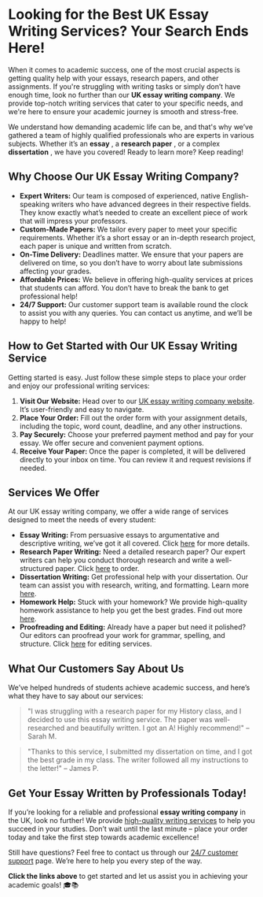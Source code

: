 # Looking for the Best UK Essay Writing Services? Your Search Ends Here!

When it comes to academic success, one of the most crucial aspects is getting quality help with your essays, research papers, and other assignments. If you're struggling with writing tasks or simply don’t have enough time, look no further than our **UK essay writing company**. We provide top-notch writing services that cater to your specific needs, and we're here to ensure your academic journey is smooth and stress-free.

We understand how demanding academic life can be, and that's why we’ve gathered a team of highly qualified professionals who are experts in various subjects. Whether it’s an **essay** , a **research paper** , or a complex **dissertation** , we have you covered! Ready to learn more? Keep reading!

## Why Choose Our UK Essay Writing Company?

- **Expert Writers:** Our team is composed of experienced, native English-speaking writers who have advanced degrees in their respective fields. They know exactly what’s needed to create an excellent piece of work that will impress your professors.
- **Custom-Made Papers:** We tailor every paper to meet your specific requirements. Whether it’s a short essay or an in-depth research project, each paper is unique and written from scratch.
- **On-Time Delivery:** Deadlines matter. We ensure that your papers are delivered on time, so you don’t have to worry about late submissions affecting your grades.
- **Affordable Prices:** We believe in offering high-quality services at prices that students can afford. You don’t have to break the bank to get professional help!
- **24/7 Support:** Our customer support team is available round the clock to assist you with any queries. You can contact us anytime, and we’ll be happy to help!

## How to Get Started with Our UK Essay Writing Service

Getting started is easy. Just follow these simple steps to place your order and enjoy our professional writing services:

1. **Visit Our Website:** Head over to our [UK essay writing company website](https://tinyurl.com/topessay?keyword=uk+essay+writing+company). It’s user-friendly and easy to navigate.
2. **Place Your Order:** Fill out the order form with your assignment details, including the topic, word count, deadline, and any other instructions.
3. **Pay Securely:** Choose your preferred payment method and pay for your essay. We offer secure and convenient payment options.
4. **Receive Your Paper:** Once the paper is completed, it will be delivered directly to your inbox on time. You can review it and request revisions if needed.

## Services We Offer

At our UK essay writing company, we offer a wide range of services designed to meet the needs of every student:

- **Essay Writing:** From persuasive essays to argumentative and descriptive writing, we’ve got it all covered. Click [here](https://tinyurl.com/topessay?keyword=uk+essay+writing+company) for more details.
- **Research Paper Writing:** Need a detailed research paper? Our expert writers can help you conduct thorough research and write a well-structured paper. Click [here](https://tinyurl.com/topessay?keyword=uk+essay+writing+company) to order.
- **Dissertation Writing:** Get professional help with your dissertation. Our team can assist you with research, writing, and formatting. Learn more [here](https://tinyurl.com/topessay?keyword=uk+essay+writing+company).
- **Homework Help:** Stuck with your homework? We provide high-quality homework assistance to help you get the best grades. Find out more [here](https://tinyurl.com/topessay?keyword=uk+essay+writing+company).
- **Proofreading and Editing:** Already have a paper but need it polished? Our editors can proofread your work for grammar, spelling, and structure. Click [here](https://tinyurl.com/topessay?keyword=uk+essay+writing+company) for editing services.

## What Our Customers Say About Us

We’ve helped hundreds of students achieve academic success, and here’s what they have to say about our services:

> "I was struggling with a research paper for my History class, and I decided to use this essay writing service. The paper was well-researched and beautifully written. I got an A! Highly recommend!" – Sarah M.

> "Thanks to this service, I submitted my dissertation on time, and I got the best grade in my class. The writer followed all my instructions to the letter!" – James P.

## Get Your Essay Written by Professionals Today!

If you’re looking for a reliable and professional **essay writing company** in the UK, look no further! We provide [high-quality writing services](https://tinyurl.com/topessay?keyword=uk+essay+writing+company) to help you succeed in your studies. Don’t wait until the last minute – place your order today and take the first step towards academic excellence!

Still have questions? Feel free to contact us through our [24/7 customer support](https://tinyurl.com/topessay?keyword=uk+essay+writing+company) page. We’re here to help you every step of the way.

**Click the links above** to get started and let us assist you in achieving your academic goals! 🎓📚
